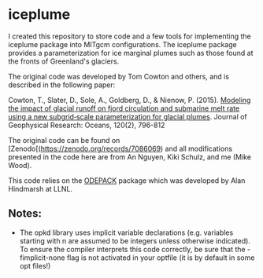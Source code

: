 # iceplume

I created this repository to store code and a few tools for implementing the iceplume package into MITgcm configurations. The iceplume package provides a parameterization for ice marginal plumes such as those found at the fronts of Greenland's glaciers.

The original code was developed by Tom Cowton and others, and is described in the following paper:

Cowton, T., Slater, D., Sole, A., Goldberg, D., & Nienow, P. (2015). [Modeling the impact of glacial runoff on fjord circulation and submarine melt rate using a new subgrid‐scale parameterization for glacial plumes]( https://doi.org/10.1002/2014JC010324). Journal of Geophysical Research: Oceans, 120(2), 796-812

The original code can be found on [Zenodo[(https://zenodo.org/records/7086069) and all modifications presented in the code here are from An Nguyen, Kiki Schulz, and me (Mike Wood). 

This code relies on the [ODEPACK](https://computing.llnl.gov/projects/odepack) package which was developed by Alan Hindmarsh at LLNL. 

## Notes:
- The opkd library uses implicit variable declarations (e.g. variables starting with n are assumed to be integers unless otherwise indicated). To ensure the compiler interprets this code correctly, be sure that the -fimplicit-none flag is not activated in your optfile (it is by default in some opt files!)
